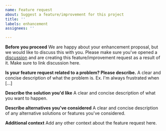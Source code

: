 ```yaml
---
name: Feature request
about: Suggest a feature/improvement for this project
title: ''
labels: enhancement
assignees: ''

---
```


**Before you proceed**
We are happy about your enhancement proposal, but we would like to discuss this with you. Please make sure you've opened a [discussion](https://github.com/dynatrace-oss/dynatrace-monitoring-as-code/discussions) and are creating this feature/improvement request as a result of it. Make sure to link discussion here. 

**Is your feature request related to a problem? Please describe.**
A clear and concise description of what the problem is. Ex. I'm always frustrated when [...]

**Describe the solution you'd like**
A clear and concise description of what you want to happen.

**Describe alternatives you've considered**
A clear and concise description of any alternative solutions or features you've considered.

**Additional context**
Add any other context about the feature request here.
